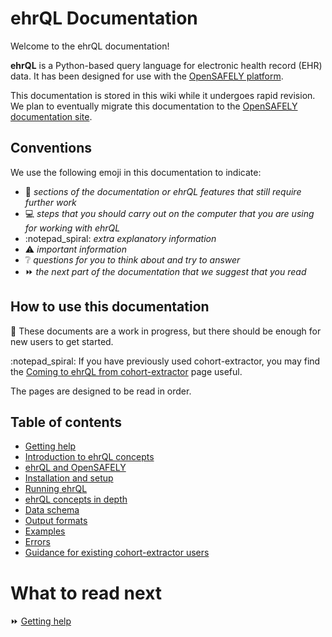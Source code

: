 # ehrQL Documentation

Welcome to the ehrQL documentation!

**ehrQL** is a Python-based query language for electronic health record (EHR) data.
It has been designed for use with the [OpenSAFELY platform](https://docs.opensafely.org).

This documentation is stored in this wiki
while it undergoes rapid revision.
We plan to eventually migrate this documentation to the [OpenSAFELY documentation site](https://docs.opensafely.org).

## Conventions

We use the following emoji in this documentation to indicate:

* :construction: *sections of the documentation
  or ehrQL features that still require further work*
* :computer: *steps that you should carry out on the computer
  that you are using for working with ehrQL*
* :notepad_spiral: *extra explanatory information*
* :warning: *important information*
* :grey_question: *questions for you to think about and try to answer*
* :fast_forward: *the next part of the documentation that we suggest that you read*

## How to use this documentation

:construction: These documents are a work in progress,
but there should be enough for new users to get started.

:notepad_spiral: If you have previously used cohort-extractor,
you may find the [Coming to ehrQL from cohort-extractor](guidance-for-existing-cohort-extractor-users.md) page useful.

The pages are designed to be read in order.

## Table of contents

* [Getting help](getting-help.md)
* [Introduction to ehrQL concepts](introduction-to-ehrql-concepts.md)
* [ehrQL and OpenSAFELY](ehrql-and-opensafely.md)
* [Installation and setup](installation-and-setup.md)
* [Running ehrQL](running-ehrql.md)
* [ehrQL concepts in depth](ehrql-concepts-in-depth.md)
* [Data schema](the-ehrql-data-schema.md)
* [Output formats](ehrql-output-formats.md)
* [Examples](ehrql-examples.md)
* [Errors](ehrql-errors.md)
* [Guidance for existing cohort-extractor users](guidance-for-existing-cohort-extractor-users.md)

# What to read next

:fast_forward: [Getting help](getting-help.md)
